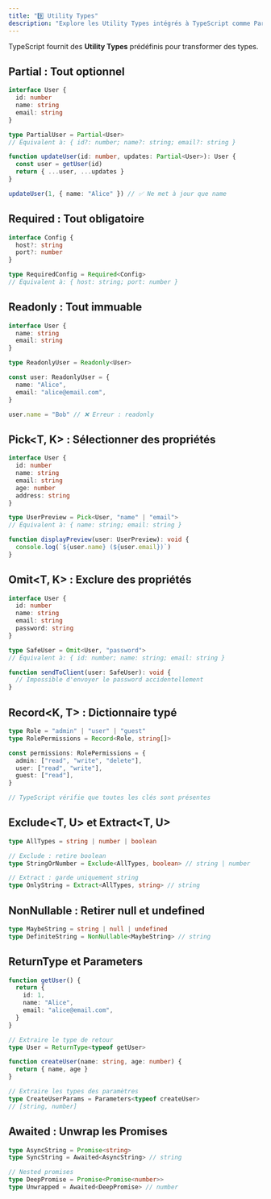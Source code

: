 ```yaml
---
title: "9️⃣ Utility Types"
description: "Explore les Utility Types intégrés à TypeScript comme Partial, Pick, Omit et Record pour manipuler tes types efficacement."
---
```


TypeScript fournit des **Utility Types** prédéfinis pour transformer des types.

## Partial<T> : Tout optionnel

```typescript
interface User {
  id: number
  name: string
  email: string
}

type PartialUser = Partial<User>
// Équivalent à: { id?: number; name?: string; email?: string }

function updateUser(id: number, updates: Partial<User>): User {
  const user = getUser(id)
  return { ...user, ...updates }
}

updateUser(1, { name: "Alice" }) // ✅ Ne met à jour que name
```

## Required<T> : Tout obligatoire

```typescript
interface Config {
  host?: string
  port?: number
}

type RequiredConfig = Required<Config>
// Équivalent à: { host: string; port: number }
```

## Readonly<T> : Tout immuable

```typescript
interface User {
  name: string
  email: string
}

type ReadonlyUser = Readonly<User>

const user: ReadonlyUser = {
  name: "Alice",
  email: "alice@email.com",
}

user.name = "Bob" // ❌ Erreur : readonly
```

## Pick<T, K> : Sélectionner des propriétés

```typescript
interface User {
  id: number
  name: string
  email: string
  age: number
  address: string
}

type UserPreview = Pick<User, "name" | "email">
// Équivalent à: { name: string; email: string }

function displayPreview(user: UserPreview): void {
  console.log(`${user.name} (${user.email})`)
}
```

## Omit<T, K> : Exclure des propriétés

```typescript
interface User {
  id: number
  name: string
  email: string
  password: string
}

type SafeUser = Omit<User, "password">
// Équivalent à: { id: number; name: string; email: string }

function sendToClient(user: SafeUser): void {
  // Impossible d'envoyer le password accidentellement
}
```

## Record<K, T> : Dictionnaire typé

```typescript
type Role = "admin" | "user" | "guest"
type RolePermissions = Record<Role, string[]>

const permissions: RolePermissions = {
  admin: ["read", "write", "delete"],
  user: ["read", "write"],
  guest: ["read"],
}

// TypeScript vérifie que toutes les clés sont présentes
```

## Exclude<T, U> et Extract<T, U>

```typescript
type AllTypes = string | number | boolean

// Exclude : retire boolean
type StringOrNumber = Exclude<AllTypes, boolean> // string | number

// Extract : garde uniquement string
type OnlyString = Extract<AllTypes, string> // string
```

## NonNullable<T> : Retirer null et undefined

```typescript
type MaybeString = string | null | undefined
type DefiniteString = NonNullable<MaybeString> // string
```

## ReturnType<T> et Parameters<T>

```typescript
function getUser() {
  return {
    id: 1,
    name: "Alice",
    email: "alice@email.com",
  }
}

// Extraire le type de retour
type User = ReturnType<typeof getUser>

function createUser(name: string, age: number) {
  return { name, age }
}

// Extraire les types des paramètres
type CreateUserParams = Parameters<typeof createUser>
// [string, number]
```

## Awaited<T> : Unwrap les Promises

```typescript
type AsyncString = Promise<string>
type SyncString = Awaited<AsyncString> // string

// Nested promises
type DeepPromise = Promise<Promise<number>>
type Unwrapped = Awaited<DeepPromise> // number
```
